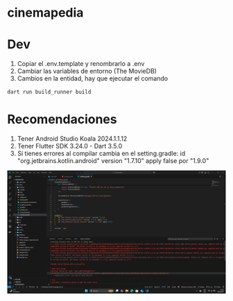 # cinemapedia

# Dev

1. Copiar el .env.template y renombrarlo a .env
2. Cambiar las variables de entorno (The MovieDB)
3. Cambios en la entidad, hay que ejecutar el comando
```
dart run build_runner build
```

# Recomendaciones

1. Tener Android Studio Koala 2024.1.1.12
2. Tener Flutter SDK 3.24.0 - Dart 3.5.0
3. Sí tienes errores al compilar cambia en el setting.gradle: id "org.jetbrains.kotlin.android" version "1.7.10" apply false por "1.9.0"

![Preview](assets/readme/settings_gradle.png)
